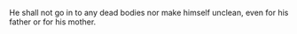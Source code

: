 He shall not go in to any dead bodies nor make himself unclean, even for his father or for his mother.
